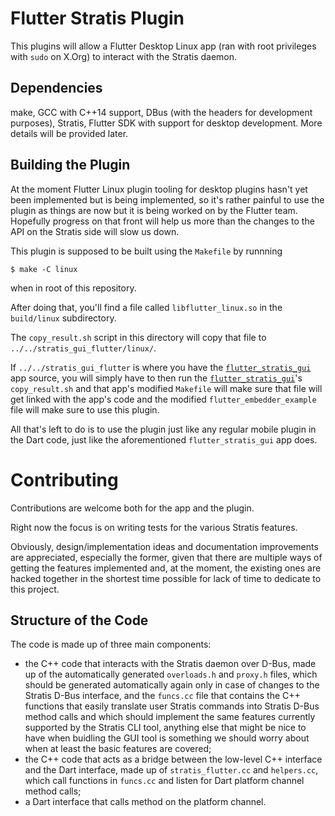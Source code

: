 # Flutter Stratis Plugin

This plugins will allow a Flutter Desktop Linux app (ran with root privileges with `sudo` on X.Org) to interact with the Stratis daemon.

## Dependencies

make, GCC with C++14 support, DBus (with the headers for development purposes), Stratis, Flutter SDK with support for desktop development. More details will be provided later.

## Building the Plugin

At the moment Flutter Linux plugin tooling for desktop plugins hasn't yet been implemented but is being implemented, so it's rather painful to use the plugin as things are now but it is being worked on by the Flutter team. Hopefully progress on that front will help us more than the changes to the API on the Stratis side will slow us down.

This plugin is supposed to be built using the `Makefile` by runnning

~~~
$ make -C linux
~~~

when in root of this repository.

After doing that, you'll find a file called `libflutter_linux.so` in the `build/linux` subdirectory.

The `copy_result.sh` script in this directory will copy that file to `../../stratis_gui_flutter/linux/`.

If `../../stratis_gui_flutter` is where you have the [`flutter_stratis_gui`](https://github.com/carzacc/flutter_stratis_gui) app source, you will simply have to then run the [`flutter_stratis_gui`](https://github.com/carzacc/flutter_stratis_gui)'s `copy_result.sh` and that app's modified `Makefile` will make sure that file will get linked with the app's code and the modified `flutter_embedder_example` file will make sure to use this plugin.

All that's left to do is to use the plugin just like any regular mobile plugin in the Dart code, just like the aforementioned `flutter_stratis_gui` app does.

# Contributing

Contributions are welcome both for the app and the plugin.

Right now the focus is on writing tests for the various Stratis features.

Obviously, design/implementation ideas and documentation improvements are appreciated, especially the former, given that there are multiple ways of getting the features implemented and, at the moment, the existing ones are hacked together in the shortest time possible for lack of time to dedicate to this project.

## Structure of the Code

The code is made up of three main components:

* the C++ code that interacts with the Stratis daemon over D-Bus, made up of the automatically generated `overloads.h` and `proxy.h` files, which should be generated automatically again only in case of changes to the Stratis D-Bus interface, and the `funcs.cc` file that contains the C++ functions that easily translate user Stratis commands into Stratis D-Bus method calls and which should implement the same features currently supported by the Stratis CLI tool, anything else that might be nice to have when buidling the GUI tool is something we should worry about when at least the basic features are covered;
* the C++ code that acts as a bridge between the low-level C++ interface and the Dart interface, made up of `stratis_flutter.cc` and `helpers.cc`, which call functions in `funcs.cc` and listen for Dart platform channel method calls;
* a Dart interface that calls method on the platform channel.
